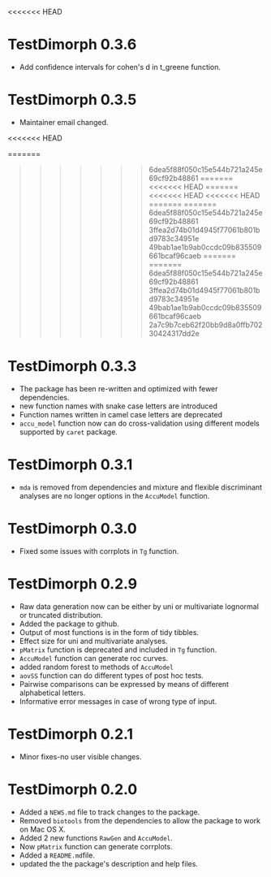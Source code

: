 <<<<<<< HEAD
# TestDimorph 0.3.6

* Add confidence intervals for cohen's d in t_greene function.

# TestDimorph 0.3.5

* Maintainer email changed.

<<<<<<< HEAD

=======
>>>>>>> 6dea5f88f050c15e544b721a245e69cf92b48861
=======
<<<<<<< HEAD
=======
<<<<<<< HEAD
<<<<<<< HEAD
=======
=======
>>>>>>> 6dea5f88f050c15e544b721a245e69cf92b48861
>>>>>>> 3ffea2d74b01d4945f77061b801bd9783c34951e
>>>>>>> 49bab1ae1b9ab0ccdc09b835509661bcaf96caeb
=======
=======
>>>>>>> 6dea5f88f050c15e544b721a245e69cf92b48861
>>>>>>> 3ffea2d74b01d4945f77061b801bd9783c34951e
>>>>>>> 49bab1ae1b9ab0ccdc09b835509661bcaf96caeb
>>>>>>> 2a7c9b7ceb62f20bb9d8a0ffb70230424317dd2e
# TestDimorph 0.3.3

* The package has been re-written and optimized with fewer dependencies.
* new function names with snake case letters are introduced
* Function names written in camel case letters are deprecated
* `accu_model` function now can do cross-validation using different models supported by `caret` package.

# TestDimorph 0.3.1

* `mda` is removed from dependencies and mixture and flexible discriminant analyses are no longer options in the `AccuModel` function.

# TestDimorph 0.3.0

* Fixed some issues with corrplots in `Tg` function.

# TestDimorph 0.2.9

* Raw data generation now can be either by uni or multivariate lognormal or truncated distribution.
* Added the package to github.
* Output of most functions is in the form of tidy tibbles.
* Effect size for uni and multivariate analyses.
* `pMatrix` function is deprecated and included in `Tg` function. 
* `AccuModel` function can generate roc curves.
* added random forest to methods of `AccuModel`
* `aovSS` function can do different types of post hoc tests.
* Pairwise comparisons can be expressed by means of different alphabetical letters.
* Informative error messages in case of wrong type of input.

# TestDimorph 0.2.1

* Minor fixes-no user visible changes.

# TestDimorph 0.2.0

* Added a `NEWS.md` file to track changes to the package.
* Removed `biotools` from the dependencies to allow the package to work on Mac OS X.
* Added 2 new functions `RawGen` and `AccuModel`.
* Now `pMatrix` function can generate corrplots.
* Added a `README.md`file.
* updated the the package's description and help files.

 
